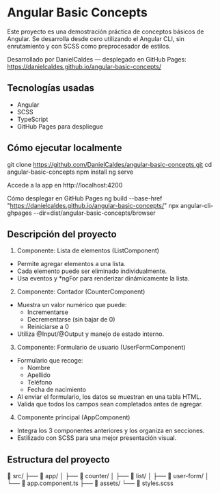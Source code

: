 # Angular Basic Concepts

Este proyecto es una demostración práctica de conceptos básicos de Angular. Se desarrolla desde cero utilizando el Angular CLI, sin enrutamiento y con SCSS como preprocesador de estilos.

Desarrollado por DanielCaldes — desplegado en GitHub Pages: https://danielcaldes.github.io/angular-basic-concepts/

## Tecnologías usadas
- Angular
- SCSS
- TypeScript
- GitHub Pages para despliegue

## Cómo ejecutar localmente
git clone https://github.com/DanielCaldes/angular-basic-concepts.git
cd angular-basic-concepts
npm install
ng serve

Accede a la app en http://localhost:4200

Cómo desplegar en GitHub Pages
ng build --base-href "https://danielcaldes.github.io/angular-basic-concepts/"
npx angular-cli-ghpages --dir=dist/angular-basic-concepts/browser

## Descripción del proyecto

1. Componente: Lista de elementos (ListComponent)
- Permite agregar elementos a una lista.
- Cada elemento puede ser eliminado individualmente.
- Usa eventos y *ngFor para renderizar dinámicamente la lista.

2. Componente: Contador (CounterComponent)
- Muestra un valor numérico que puede:
  - Incrementarse
  - Decrementarse (sin bajar de 0)
  - Reiniciarse a 0
- Utiliza @Input/@Output y manejo de estado interno.

3. Componente: Formulario de usuario (UserFormComponent)
- Formulario que recoge:
  - Nombre
  - Apellido
  - Teléfono
  - Fecha de nacimiento
- Al enviar el formulario, los datos se muestran en una tabla HTML.
- Valida que todos los campos sean completados antes de agregar.

4. Componente principal (AppComponent)
- Integra los 3 componentes anteriores y los organiza en secciones.
- Estilizado con SCSS para una mejor presentación visual.

## Estructura del proyecto
📁 src/
├── 📁 app/
│   ├── 📄 counter/
│   ├── 📄 list/
│   ├── 📄 user-form/
│   └── 📄 app.component.ts
├── 📁 assets/
└── 📄 styles.scss
